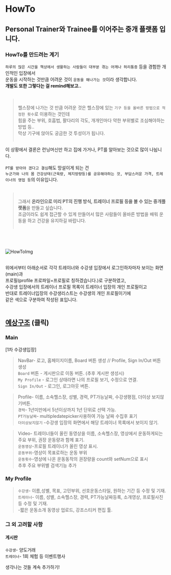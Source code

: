 # HowTo

## Personal Trainer와 Trainee를 이어주는 중개 플랫폼 입니다.

### HowTo를 만드려는 계기
`하루의 많은 시간을 책상에서 생활하는 사람들이 대부분 겪는 어깨나 허리통증` 등을 경험한 개인적인 입장에서<br>
운동을 시작하는 것만큼 어려운 것이 `운동을 해나가는 것`이라 생각합니다.<br>
**개발도 또한 그렇다는 걸 remind해보고..**<br><br>
><br>헬스장에 나가는 것 만큼 어려운 것은 헬스장에 있는 `기구 등을 올바른 방법으로 적정한 횟수`로 이용하는 것인데<br>
>힘을 주는 부위, 호흡법, 팔다리의 각도, 개개인마다 약한 부위별로 조심해야하는 방법 등..<br>
>막상 기구에 앉아도 궁금한 것 투성이가 됩니다.<br><br>

이 상황에서 결론은 런닝머신만 하고 집에 가거나, PT를 알아보는 것으로 많이 나뉩니다.<br><br>
`PT를 받아야 겠다고 결심`해도 망설이게 되는 건<br>
`누군가와 나의 몸 건강상태(근육량, 체지방량등)를 공유해야하는 것, 부담스러운 가격, 트레이너의 영업 등`의 이유입니다.<br><br>

><br>그래서 **온라인으로 미리 PT의 진행 방식, 트레이너 프로필 등을 볼 수 있는 중개플랫폼**을 만들고 싶습니다.<br>
>조금이라도 쉽게 접근할 수 있게 만들어서 많은 사람들이 올바른 방법을 배워 운동을 하고 건강을 유지하길 바랍니다.<br><br>

<br><br>

![HowToImg](https://github.com/WonjeongPark/howto/blob/8e11d129095cfcc51f9e22b2f84a3546439e4b0e/HowToImg.png?raw=true)

<br>위에서부터 아래순서로 각각 트레이너와 수강생 입장에서 로그인하자마자 보이는 화면(main)과<br>
프로필(profile 프로파일=프로필로 칭하겠습니다.)로 구분하였고,<br>
수강생 입장에서의 트레이너 프로필 목록이 트레이너 입장의 개인 프로필이고<br>
반대로 트레이너입장의 수강생리스트는 수강생의 개인 프로필이기에<br>
같은 색으로 구분하여 작성된 표입니다.<br><br>

## [예상구조](https://docs.google.com/presentation/d/19S967ZQ7yASUOyzDys5l-D6k_L6AQt2WhODyO6SyT4M/edit?usp=sharing) (클릭)
### Main 

[1차 수강생입장]<br>
>NavBar- 로고, 홈페이지이름, Board 버튼 생성 // Profile, Sign In/Out 버튼 생성<br>
          `Board` 버튼 - 게시판으로 이동 버튼. (추후 게시판 생성시)<br>
          `My Profile` - 로그인 상태라면 나의 프로필 보기, 수정으로 연결.<br>
          `Sign In/Out` - 로그인, 로그아웃 버튼.<br>
          
>Profile- 이름, 소속헬스장, 성별, 경력, PT가능날짜, 수강생평점, 더이상 보지않기버튼.<br>
          `경력`- 1년미만에서 5년이상까지 1년 단위로 선택 가능.<br>
          `PT가능날짜`- multipledatepicker사용하여 가능 날짜 수집후 표기<br>
          `더이상보지않기` -수강생 입장의 화면에서 해당 트레이너 목록에서 보이지 않기.<br>
          
>Video- 트레이너들이 올린 동영상을 이름, 소속헬스장, 영상에서 운동하게되는 주요 부위, 권장 운동량과 함께 표기.<br>
          `운동영상`-프로필 트레이너가 올린 영상 표시.<br>
          `운동부위`-영상이 목표로하는 운동 부위 <br>
          `운동횟수`-영상에 나온 운동동작의 권장량을 count와 setNum으로 표시<br>
          추후 주요 부위별 검색기능 추가<br>

### My Profile
>`수강생`- 이름,성별, 목표, 고민부위, 선호운동스타일, 원하는 기간 등 수정 및 기재. <br>
`트레이너`- 이름, 성별, 소속헬스장, 경력, PT가능날짜등록, 소개영상, 프로필사진 등 수정 및 기재.<br>
          -짧은 운동소개 동영상 업로드, 강조스티커 편집 툴.<br>

### 그 외 고려할 사항
#### 게시판
`수강생`- 양도거래<br>
`트레이너`- 1회 체험 등 이벤트행사<br>

생각나는 것들 계속 추가하기!<br>
